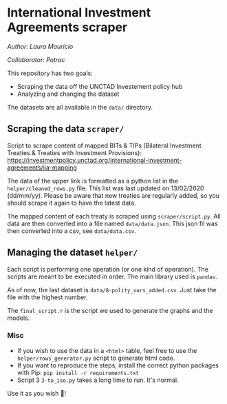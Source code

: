 # International Investment Agreements scraper
*Author: Laura Mauricio*

*Collaborator: Potrac*

This repository has two goals:
* Scraping the data off the UNCTAD Investement policy hub
* Analyzing and changing the dataset

The datasets are all available in the `data/` directory. 

## Scraping the data `scraper/`
Script to scrape content of mapped BITs & TIPs (Bilateral Investment Treaties & Treaties with Investment Provisions):
https://investmentpolicy.unctad.org/international-investment-agreements/iia-mapping

The data of the upper link is formatted as a python list in the `helper/cleaned_rows.py` file. This list was last updated on 13/02/2020 (dd/mm/yy). Please be aware that new treaties are regularly added, so you should scrape it again to have the latest data.

The mapped content of each treaty is scraped using `scraper/script.py`. All data are then converted into a file named `data/data.json`. This json fil was then converted into a csv, see `data/data.csv`.

## Managing the dataset `helper/`
Each script is performing one operation (or one kind of operation). The scripts are meant to be executed in order. The main library used is `pandas`. 

As of now, the last dataset is `data/8-polity_vars_added.csv`. Just take the file with the highest number.

The `final_script.r` is the script we used to generate the graphs and the models.

### Misc
* If you wish to use the data in a `<html>` table, feel free to use the `helper/rows_generator.py` script to generate html code. 
* If you want to reproduce the steps, install the correct python packages with Pip:
`pip install -r requirements.txt`
* Script 3 `3-to_iso.py` takes a long time to run. It's normal.

Use it as you wish 🙂!
